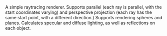 A simple raytracing renderer. Supports parallel (each ray is parallel, with the start coordinates varying) and perspective projection (each ray has the same start point, with a different direction.) Supports rendering spheres and planes. Calculates specular and diffuse lighting, as well as reflections on each object.